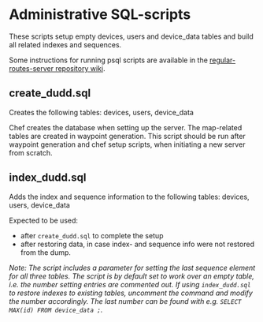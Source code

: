 # Administrative SQL-scripts

These scripts setup empty devices, users and device_data tables and build all related indexes and sequences.

Some instructions for running psql scripts are available in the [regular-routes-server repository wiki](https://github.com/aalto-trafficsense/regular-routes-server/wiki/Terminal-commands-HOWTO). 

## create_dudd.sql

Creates the following tables:
devices, users, device_data

Chef creates the database when setting up the server. The map-related tables are created in waypoint generation. This script should be run after waypoint generation and chef setup scripts, when initiating a new server from scratch.

## index_dudd.sql

Adds the index and sequence information to the following tables:
devices, users, device_data

Expected to be used:
* after `create_dudd.sql` to complete the setup
* after restoring data, in case index- and sequence info were not restored from the dump.

_Note: The script includes a parameter for setting the last sequence element for all three tables. The script is by default set to work over an empty table, i.e. the number setting entries are commented out. If using `index_dudd.sql` to restore indexes to existing tables, uncomment the command and modify the number accordingly. The last number can be found with e.g. `SELECT MAX(id) FROM device_data ;`._


